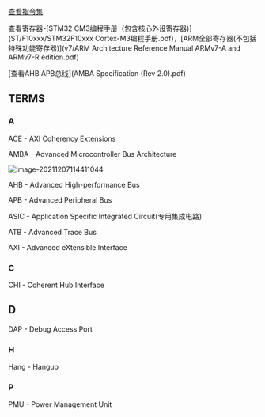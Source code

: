 

[查看指令集](arm_assembler_reference.pdf)

查看寄存器-[STM32 CM3编程手册（包含核心外设寄存器)](ST/F10xxx/STM32F10xxx Cortex-M3编程手册.pdf)，[ARM全部寄存器(不包括特殊功能寄存器)](v7/ARM Architecture Reference Manual ARMv7-A and ARMv7-R edition.pdf)

[查看AHB APB总线](AMBA Specification (Rev 2.0).pdf)



## TERMS

### A

ACE - AXI Coherency Extensions

AMBA - Advanced Microcontroller Bus Architecture

![image-20211207114411044](D:\Users\50002145\AppData\Roaming\Typora\typora-user-images\image-20211207114411044.png)

AHB - Advanced High-performance Bus

APB - Advanced Peripheral Bus

ASIC - Application Specific Integrated Circuit(专用集成电路)

ATB - Advanced Trace Bus

AXI - Advanced eXtensible Interface

### C

CHI - Coherent Hub Interface

## D

DAP - Debug Access Port

### H

Hang - Hangup

### P

PMU - Power Management Unit

